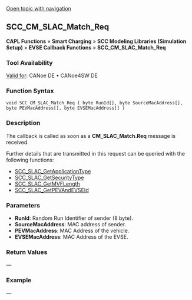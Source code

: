 [Open topic with navigation](../../../../../CANoeDEFamily.htm#Topics/CAPLFunctions/SmartCharging/Callbacks/CAPLfunctionSCCCMSLACMatchReq.md)

## SCC_CM_SLAC_Match_Req

**CAPL Functions** » **Smart Charging** » **SCC Modeling Libraries (Simulation Setup)** » **EVSE Callback Functions** » **SCC_CM_SLAC_Match_Req**

### Tool Availability
[Valid for](../../../Shared/FeatureAvailability.md): CANoe DE • CANoe4SW DE

### Function Syntax

```plaintext
void SCC_CM_SLAC_Match_Req ( byte RunId[], byte SourceMacAddress[], byte PEVMacAddress[], byte EVSEMacAddress[] )
```

### Description
The callback is called as soon as a **CM_SLAC_Match.Req** message is received.

Further details that are transmitted in this request can be queried with the following functions:

- [SCC_SLAC_GetApplicationType](../Functions/CAPLfunctionSCCSLACGetApplicationType.md)
- [SCC_SLAC_GetSecurityType](../Functions/CAPLfunctionSCCSLACGetSecurityType.md)
- [SCC_SLAC_GetMVFLength](../Functions/CAPLfunctionSCCSLACGetMVFLength.md)
- [SCC_SLAC_GetPEVAndEVSEId](../Functions/CAPLfunctionSCCSLACGetPEVAndEVSEId.md)

### Parameters

- **RunId**: Random Run Identifier of sender (8 byte).
- **SourceMacAddress**: MAC address of sender.
- **PEVMacAddress**: MAC Address of the vehicle.
- **EVSEMacAddress**: MAC Address of the EVSE.

### Return Values
—

### Example
—
